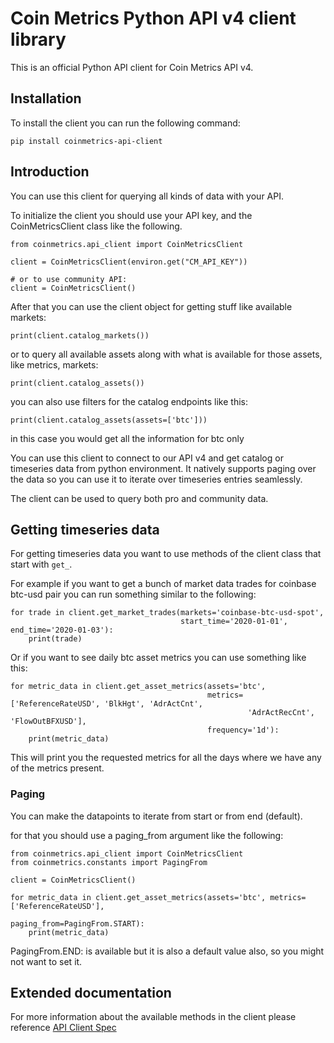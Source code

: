 # Coin Metrics Python API v4 client library

This is an official Python API client for Coin Metrics API v4.

## Installation
To install the client you can run the following command:
```
pip install coinmetrics-api-client
```


## Introduction
You can use this client for querying all kinds of data with your API.

To initialize the client you should use your API key, and the CoinMetricsClient class like the following.
```
from coinmetrics.api_client import CoinMetricsClient

client = CoinMetricsClient(environ.get("CM_API_KEY"))

# or to use community API:
client = CoinMetricsClient()
```

After that you can use the client object for getting stuff like available markets:
```
print(client.catalog_markets())
```

or to query all available assets along with what is available for those assets, like metrics, markets:

```
print(client.catalog_assets())
```


you can also use filters for the catalog endpoints like this:

```
print(client.catalog_assets(assets=['btc']))
```
in this case you would get all the information for btc only

You can use this client to connect to our API v4 and get catalog or timeseries data from python environment. It natively supports paging over the data so you can use it to iterate over timeseries entries seamlessly.

The client can be used to query both pro and community data.

## Getting timeseries data

For getting timeseries data you want to use methods of the client class that start with `get_`.

For example if you want to get a bunch of market data trades for coinbase btc-usd pair you can run something similar to the following:

```
for trade in client.get_market_trades(markets='coinbase-btc-usd-spot', 
                                      start_time='2020-01-01', end_time='2020-01-03'):
    print(trade)
```

Or if you want to see daily btc asset metrics you can use something like this:

```
for metric_data in client.get_asset_metrics(assets='btc', 
                                            metrics=['ReferenceRateUSD', 'BlkHgt', 'AdrActCnt',  
                                                     'AdrActRecCnt', 'FlowOutBFXUSD'], 
                                            frequency='1d'):
    print(metric_data)
```
This will print you the requested metrics for all the days where we have any of the metrics present. 

### Paging
You can make the datapoints to iterate from start or from end (default).

for that you should use a paging_from argument like the following:
```
from coinmetrics.api_client import CoinMetricsClient
from coinmetrics.constants import PagingFrom

client = CoinMetricsClient()

for metric_data in client.get_asset_metrics(assets='btc', metrics=['ReferenceRateUSD'],
                                            paging_from=PagingFrom.START):
    print(metric_data)
```

PagingFrom.END: is available but it is also a default value also, so you might not want to set it.

## Extended documentation
For more information about the available methods in the client please reference [API Client Spec](https://coinmetrics.github.io/api-client-python/site/api_client.html)
